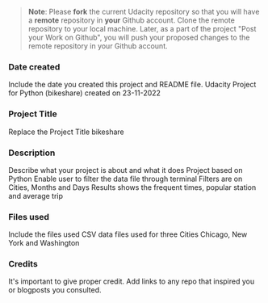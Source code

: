 >**Note**: Please **fork** the current Udacity repository so that you will have a **remote** repository in **your** Github account. Clone the remote repository to your local machine. Later, as a part of the project "Post your Work on Github", you will push your proposed changes to the remote repository in your Github account.

### Date created
Include the date you created this project and README file.
Udacity Project for Python (bikeshare) created on 23-11-2022

### Project Title
Replace the Project Title
bikeshare

### Description
Describe what your project is about and what it does
Project based on Python
Enable user to filter the data file through terminal
Filters are on Cities, Months and Days
Results shows the frequent times, popular station and average trip

### Files used
Include the files used
CSV data files used for three Cities Chicago, New York and Washington

### Credits
It's important to give proper credit. Add links to any repo that inspired you or blogposts you consulted.

